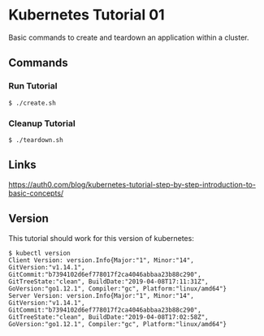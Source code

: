 # Kubernetes Tutorial 01

Basic commands to create and teardown an application within a cluster.

## Commands

### Run Tutorial

    $ ./create.sh

### Cleanup Tutorial

    $ ./teardown.sh

## Links

https://auth0.com/blog/kubernetes-tutorial-step-by-step-introduction-to-basic-concepts/

## Version

This tutorial should work for this version of kubernetes:

    $ kubectl version
    Client Version: version.Info{Major:"1", Minor:"14", GitVersion:"v1.14.1", GitCommit:"b7394102d6ef778017f2ca4046abbaa23b88c290", GitTreeState:"clean", BuildDate:"2019-04-08T17:11:31Z", GoVersion:"go1.12.1", Compiler:"gc", Platform:"linux/amd64"}
    Server Version: version.Info{Major:"1", Minor:"14", GitVersion:"v1.14.1", GitCommit:"b7394102d6ef778017f2ca4046abbaa23b88c290", GitTreeState:"clean", BuildDate:"2019-04-08T17:02:58Z", GoVersion:"go1.12.1", Compiler:"gc", Platform:"linux/amd64"}

